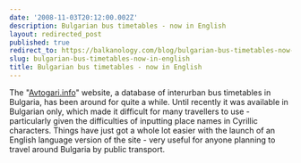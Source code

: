 ```yaml
---
date: '2008-11-03T20:12:00.002Z'
description: Bulgarian bus timetables - now in English
layout: redirected_post
published: true
redirect_to: https://balkanology.com/blog/bulgarian-bus-timetables-now-in-english/
slug: bulgarian-bus-timetables-now-in-english
title: Bulgarian bus timetables - now in English
---
```


The "<a href="http://avtogari.info/index_en.php">Avtogari.info</a>" website, a database of interurban bus timetables in Bulgaria, has been around for quite a while. Until recently it was available in Bulgarian only, which made it difficult for many travellers to use - particularly given the difficulties of inputting place names in Cyrillic characters. Things have just got a whole lot easier with the launch of an English language version of the site - very useful for anyone planning to travel around Bulgaria by public transport.